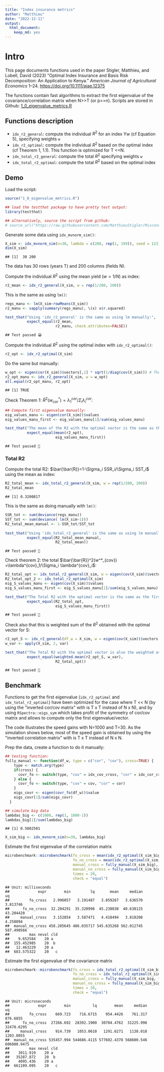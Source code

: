 ```yaml
---
title: "Index insurance metrics"
author: "Matthieu"
date: "2022-12-11"
output:
  html_document:
    keep_md: yes
---
```




# Intro

This page documents functions used in the paper  Stigler, Matthieu, and Lobell, David (2023) “Optimal Index Insurance and Basis Risk Decomposition: An Application to Kenya.” _American Journal of Agricultural Economics_ 1–24. https://doi.org/10.1111/ajae.12375

The functions contain fast algorithms to extract the first eigenvalue of the covariance/correlation matrix when N>>T (or p>>n). Scripts are stored in Github: [1_0_eigenvalue_metrics.R](https://raw.githubusercontent.com/MatthieuStigler/Misconometrics/master/index_insurance_metrics/)

## Functions description


- `idx_r2_general`: compute the individual $R^2$ for an index Yw (cf Equation 5), specifying weights `w`
- `idx_r2_optimal`: compute the individual $R^2$ based on the optimal index (cf Theorem 1, 1.1). This function is optimized for T <<N. 
- `idx_total_r2_general`: compute the total $R^2$ specifying weights `w`
- `idx_total_r2_optimal`: compute the total $R^2$ based on the optimal index

## Demo

Load the script:


```r
source("1_0_eigenvalue_metrics.R")

## load the testthat package to have pretty test output:
library(testthat)

## alternatively, source the script from github:
# source_url("https://raw.githubusercontent.com/MatthieuStigler/Misconometrics/master/index_insurance_metrics/1_0_eigenvalue_metrics.R")
```


Generate some data using `idx_mvnorm_sim()`:


```r
X_sim <- idx_mvnorm_sim(n=30, lambda = c(200, rep(1, 199)), seed = 123)
dim(X_sim)
```

```
## [1]  30 200
```

The data has 30 rows (years T) and 200 columns (fields N).

Compute the individual $R^2$ using the mean yield ($w=1/N$) as index:


```r
r2_mean <- idx_r2_general(X_sim, w = rep(1/200, 200))
```

This is the same as using `lm()`:


```r
regs_manu <- lm(X_sim~rowMeans(X_sim))
r2_manu <- sapply(summary(regs_manu), \(x) x$r.squared)

test_that("Using 'idx_r2_general' is the same as using lm manually:",
          expect_equal(r2_mean, 
                       r2_manu, check.attributes=FALSE))
```

```
## Test passed 😀
```

Compute the individual $R^2$ using the optimal index with `idx_r2_optimal()`:


```r
r2_opt <- idx_r2_optimal(X_sim)
```

Do the same but manually:


```r
w_opt <- eigen(cor(X_sim))$vectors[,1] * sqrt(1/diag(cov(X_sim))) # Theorem 1, 1.1
r2_opt_manu <- idx_r2_general(X_sim, w = w_opt)
all.equal(r2_opt_manu, r2_opt)
```

```
## [1] TRUE
```

Check Theorem 1: $\bar{R}^2(w^*_{cor}) =\lambda^{cor}_1/\Sigma_i \lambda^{cor}_i$:


```r
## Compute first eigenvalue manually:
eig_values_manu <- eigen(cor(X_sim))$values
eig_values_manu_first <- eig_values_manu[1]/sum(eig_values_manu)

test_that("The mean of the R2 with the optimal vector is the same as the first eigenvalue:",
          expect_equal(mean(r2_opt),
                       eig_values_manu_first))
```

```
## Test passed 🎉
```

### Total R2

Compute the total R2: $\bar{\bar{R}}=1-\Sigma_i SSR_i/\Sigma_i SST_i$ using the mean as index:


```r
R2_total_mean <- idx_total_r2_general(X_sim, w = rep(1/200, 200))
R2_total_mean
```

```
## [1] 0.3200817
```

This is the same as doing manually with `lm()`:


```r
SSR_tot <- sum(deviance(regs_manu))
SST_tot <- sum(deviance( lm(X_sim~1)))
R2_total_mean_manual <- 1-SSR_tot/SST_tot 
  
test_that("Using 'idx_total_r2_general' is the same as using lm manually:",
          expect_equal(R2_total_mean_manual,
                       R2_total_mean))
```

```
## Test passed 🥇
```

Check theorem 2: the total $\bar{\bar{R}}^2(w^*_{cov}) =\lambda^{cov}_1/\Sigma_i \lambda^{cov}_i$:


```r
R2_total_opt <- idx_total_r2_general(X_sim, w = eigen(cov(X_sim))$vectors[,1])
R2_total_opt_2 <- idx_total_r2_optimal(X_sim)
eig_S_values_manu <- eigen(cov(X_sim))$values
eig_S_values_manu_first <- eig_S_values_manu[1]/sum(eig_S_values_manu)

test_that("The Total R2 with the optimal vector is the same as the first eigenvalue",
          expect_equal(R2_total_opt, 
                       eig_S_values_manu_first))
```

```
## Test passed 🎊
```

Check also that this is  weighted sum of the $R^2$ obtained with the optimal vector for S:


```r
r2_opt_S <- idx_r2_general(df_w = X_sim, w = eigen(cov(X_sim))$vectors[,1])
w_var <- apply(X_sim, 2, var)

test_that("The Total R2 with the optimal vector is also the weighted average of R2:",
          expect_equal(weighted.mean(r2_opt_S, w_var),
                       R2_total_opt))
```

```
## Test passed 🥳
```


## Benchmark

Functions to get the first eigenvalue (`idx_r2_optimal` and `idx_total_r2_optimal`) have been optimized for the case where T << N (by using the "inverted cor/cov matrix" with is T x T instead of N x N), and by using `RSpectra::eigs_sym` which takes profit of the symmetry of cor/cov matrix and allows to compute only the first eigenvalue/vector. 

The code illustrates the speed gains with N=1000 and T=30. As the simulation shows below, most of the speed gain is obtained by using the "inverted correlation matrix" with is T x T instead of N x N. 

Prep the data, create a function to do it manually:


```r
## testing function:
fully_manual <- function(df_w, type = c("cor", "cov"), cross=TRUE) {
    type <- match.arg(type)
    if(cross) {
      covr_fo <- switch(type, "cov" = idx_cov_cross, "cor" = idx_cor_cross)
    } else {
      covr_fo <- switch(type, "cov" = cov, "cor" = cor)
    }
    eigs_covr <- eigen(covr_fo(df_w))$value 
    eigs_covr[1]/sum(eigs_covr)
  }

## simulate big data
lambdas_big <- c(1000, rep(1, 1000-1))
lambdas_big[1]/sum(lambdas_big)
```

```
## [1] 0.5002501
```

```r
X_sim_big <- idx_mvnorm_sim(n=30, lambdas_big)
```

Estimate the first eigenvalue of the correlation matrix

```r
microbenchmark::microbenchmark(fo_cross = mean(idx_r2_optimal(X_sim_big, cross = TRUE)),
                               fo_no_cross = mean(idx_r2_optimal(X_sim_big, cross = FALSE)),
                               manual_cross = fully_manual(X_sim_big),
                               manual_no_cross = fully_manual(X_sim_big, cross = FALSE),
                               times = 20,
                               check = "equal")
```

```
## Unit: milliseconds
##             expr        min         lq       mean     median         uq
##         fo_cross   2.996057   3.191487   3.859267   3.636570   3.813746
##      fo_no_cross  32.204291  35.320998  45.238038  40.638125  43.204420
##     manual_cross   3.152854   3.587471   4.418494   3.818208   4.258894
##  manual_no_cross 458.205645 486.035717 545.635268 562.012745 587.490566
##         max neval cld
##    9.652584    20 a  
##  155.452985    20  b 
##   12.463229    20 a  
##  683.575322    20   c
```

Estimate the first eigenvalue of the covariance matrix

```r
microbenchmark::microbenchmark(fo_cross = idx_total_r2_optimal(X_sim_big, cross = TRUE),
                               fo_no_cross = idx_total_r2_optimal(X_sim_big, cross = FALSE),
                               manual_cross = fully_manual(X_sim_big, type = "cov"),
                               manual_no_cross = fully_manual(X_sim_big, cross = FALSE, type = "cov"),
                               times = 20,
                               check = "equal")
```

```
## Unit: microseconds
##             expr        min          lq        mean     median          uq
##         fo_cross    669.723    716.6715    954.4426    761.317    876.6855
##      fo_no_cross  27266.692  28392.1900  30704.4762  31225.996  32478.6295
##     manual_cross    914.739   1053.0610   1291.6271   1138.018   1203.8055
##  manual_no_cross 535457.994 544686.4115 577602.4378 568600.546 606080.9475
##         max neval cld
##    3911.919    20 a  
##   35287.872    20  b 
##    4095.436    20 a  
##  661109.095    20   c
```


